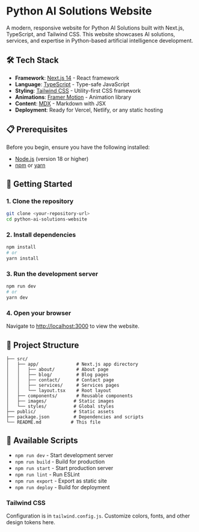 # Python AI Solutions Website

A modern, responsive website for Python AI Solutions built with Next.js, TypeScript, and Tailwind CSS. This website showcases AI solutions, services, and expertise in Python-based artificial intelligence development.


## 🛠️ Tech Stack

- **Framework**: [Next.js 14](https://nextjs.org/) - React framework
- **Language**: [TypeScript](https://www.typescriptlang.org/) - Type-safe JavaScript
- **Styling**: [Tailwind CSS](https://tailwindcss.com/) - Utility-first CSS framework
- **Animations**: [Framer Motion](https://www.framer.com/motion/) - Animation library
- **Content**: [MDX](https://mdxjs.com/) - Markdown with JSX
- **Deployment**: Ready for Vercel, Netlify, or any static hosting

## 📋 Prerequisites

Before you begin, ensure you have the following installed:
- [Node.js](https://nodejs.org/) (version 18 or higher)
- [npm](https://www.npmjs.com/) or [yarn](https://yarnpkg.com/)

## 🚀 Getting Started

### 1. Clone the repository
```bash
git clone <your-repository-url>
cd python-ai-solutions-website
```

### 2. Install dependencies
```bash
npm install
# or
yarn install
```

### 3. Run the development server
```bash
npm run dev
# or
yarn dev
```

### 4. Open your browser
Navigate to [http://localhost:3000](http://localhost:3000) to view the website.

## 📁 Project Structure

```
├── src/
│   ├── app/              # Next.js app directory
│   │   ├── about/        # About page
│   │   ├── blog/         # Blog pages
│   │   ├── contact/      # Contact page
│   │   ├── services/     # Services pages
│   │   └── layout.tsx    # Root layout
│   ├── components/       # Reusable components
│   ├── images/          # Static images
│   └── styles/          # Global styles
├── public/              # Static assets
├── package.json         # Dependencies and scripts
└── README.md           # This file
```


## 📜 Available Scripts

- `npm run dev` - Start development server
- `npm run build` - Build for production
- `npm run start` - Start production server
- `npm run lint` - Run ESLint
- `npm run export` - Export as static site
- `npm run deploy` - Build for deployment


### Tailwind CSS
Configuration is in `tailwind.config.js`. Customize colors, fonts, and other design tokens here.

